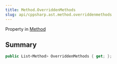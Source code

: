 ```yaml
---
title: Method.OverriddenMethods
slug: api/cppsharp.ast.method.overriddenmethods
---
```

Property in [Method](/api/cppsharp/ast/method)

## Summary



```csharp
public List<Method> OverriddenMethods { get; };
```

